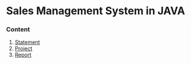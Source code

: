 # Sales Management System in JAVA

### Content

1. [Statement](statement.pdf)
2. [Project](project)
3. [Report](report.pdf)
